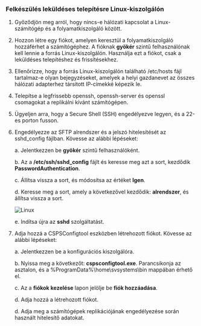 ### <a name="prepare-for-a-push-installation-on-a-linux-server"></a>Felkészülés leküldéses telepítésre Linux-kiszolgálón

1. Győződjön meg arról, hogy nincs-e hálózati kapcsolat a Linux-számítógép és a folyamatkiszolgáló között.
2. Hozzon létre egy fiókot, amelyen keresztül a folyamatkiszolgáló hozzáférhet a számítógéphez. A fióknak **gyökér** szintű felhasználónak kell lennie a forrás Linux-kiszolgálón. Használja ezt a fiókot, csak a leküldéses telepítéshez és frissítésekhez.
3. Ellenőrizze, hogy a forrás Linux-kiszolgálón található /etc/hosts fájl tartalmaz-e olyan bejegyzéseket, amelyek a helyi gazdanevet az összes hálózati adapterhez társított IP-címekké képezik le.
4. Telepítse a legfrissebb openssh, openssh-server és openssl csomagokat a replikálni kívánt számítógépen.
5. Ügyeljen arra, hogy a Secure Shell (SSH) engedélyezve legyen, és a 22-es porton fusson.
6. Engedélyezze az SFTP alrendszer és a jelszó hitelesítését az sshd_config fájlban. Kövesse az alábbi lépéseket:

    a. Jelentkezzen be **gyökér** szintű felhasználóként.

    b. Az a **/etc/ssh/sshd_config** fájlt és keresse meg azt a sort, kezdődik **PasswordAuthentication**.

    c. Állítsa vissza a sort, és módosítsa az értéket **Igen**.

    d. Keresse meg a sort, amely a következővel kezdődik: **alrendszer**, és állítsa vissza a sort.

      ![Linux](./media/site-recovery-prepare-push-install-mob-svc-lin/mobility2.png)

    e. Indítsa újra az **sshd** szolgáltatást.

7. Adja hozzá a CSPSConfigtool eszközben létrehozott fiókot. Kövesse az alábbi lépéseket:

    a. Jelentkezzen be a konfigurációs kiszolgálóra.

    b. Nyissa meg a következőt: **cspsconfigtool.exe**. Parancsikonja az asztalon, és a %ProgramData%\home\svsystems\bin mappában érhető el.

    c. Az a **fiókok kezelése** lapon jelölje be **fiók hozzáadása**.

    d. Adja hozzá a létrehozott fiókot.

    d. Adja meg a számítógépek replikációjának engedélyezése során használt hitelesítő adatokat.
